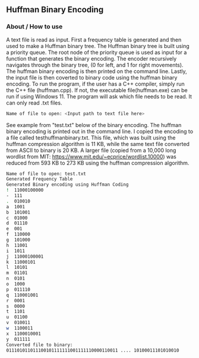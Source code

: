 ## Huffman Binary Encoding

### About / How to use

A text file is read as input. First a frequency table is generated and then used to make a Huffman binary tree.  The Huffman binary tree is built using a priority queue. The root node of the priority queue is used as input for a function that generates the binary encoding.  The encoder recursively navigates through the binary tree, (0 for left, and 1 for right movements). The huffman binary encoding is then printed on the command line.  Lastly, the input file is then coverted to binary code using the huffman binary encoding.  To run the program, if the user has a C++ compiler, simply run the C++ file (huffman.cpp).  If not, the executable file(huffman.exe) can be run if using Windows 11.  The program will ask which file needs to be read.  It can only read .txt files.  

```bash
Name of file to open: <Input path to text file here>
```
See example from "test.txt" below of the binary encoding. The huffman binary encoding is printed out in the command line. I copied the encoding to a file called testhuffmanbinary.txt.  This file, which was built using the huffman compression algorithm is 11 KB, while the same text file converted from ASCII to binary is 20 KB.  A larger file (copied from a 10,000 long wordlist from MIT: https://www.mit.edu/~ecprice/wordlist.10000) was reduced from 593 KB to 273 KB using the huffman compression algorithm. 

```bash
Name of file to open: test.txt
Generated Frequency Table
Generated Binary encoding using Huffman Coding
!  11000100000
-  111
.  010010
a  1001
b  101001
c  01000
d  01110
e  001
f  110000
g  101000
h  11001
i  1011
j  11000100001
k  11000101
l  10101
m  01101
n  0101
o  1000
p  011110
q  110001001
r  0001
s  0000
t  1101
u  01100
v  010011
w  1100011
x  1100010001
y  011111
Converted file to binary:
011101011011100101111111001111110000110011 .... 10100011101010010
```

